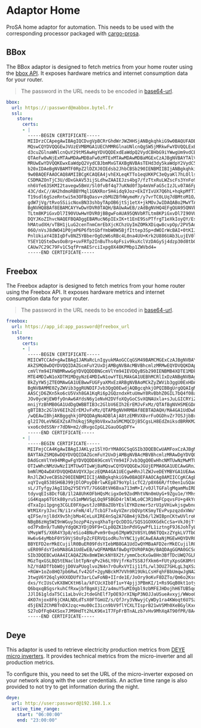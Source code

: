 # Adaptor Home

ProSA home adaptor for automation.
This needs to be used with the corresponding processor packaged with [cargo-prosa](https://github.com/worldline/ProSA/tree/main/cargo-prosa).

## BBox

The BBox adaptor is designed to fetch metrics from your home router using the [bbox API](https://api.bbox.fr/doc/apirouter/index.html).
It exposes hardware metrics and internet consumption data for your router.

> The password in the URL needs to be encoded in [base64-url](https://en.wikipedia.org/wiki/Base64#URL_applications).

```yaml
bbox:
  url: https://:password@mabbox.bytel.fr
  ssl:
    store:
      certs:
      - |
        -----BEGIN CERTIFICATE-----
        MIIDrzCCApegAwIBAgIQCDvgVpBCRrGhdWrJWZHHSjANBgkqhkiG9w0BAQUFADBh
        MQswCQYDVQQGEwJVUzEVMBMGA1UEChMMRGlnaUNlcnQgSW5jMRkwFwYDVQQLExB3
        d3cuZGlnaWNlcnQuY29tMSAwHgYDVQQDExdEaWdpQ2VydCBHbG9iYWwgUm9vdCBD
        QTAeFw0wNjExMTAwMDAwMDBaFw0zMTExMTAwMDAwMDBaMGExCzAJBgNVBAYTAlVT
        MRUwEwYDVQQKEwxEaWdpQ2VydCBJbmMxGTAXBgNVBAsTEHd3dy5kaWdpY2VydC5j
        b20xIDAeBgNVBAMTF0RpZ2lDZXJ0IEdsb2JhbCBSb290IENBMIIBIjANBgkqhkiG
        9w0BAQEFAAOCAQ8AMIIBCgKCAQEA4jvhEXLeqKTTo1eqUKKPC3eQyaKl7hLOllsB
        CSDMAZOnTjC3U/dDxGkAV53ijSLdhwZAAIEJzs4bg7/fzTtxRuLWZscFs3YnFo97
        nh6Vfe63SKMI2tavegw5BmV/Sl0fvBf4q77uKNd0f3p4mVmFaG5cIzJLv07A6Fpt
        43C/dxC//AH2hdmoRBBYMql1GNXRor5H4idq9Joz+EkIYIvUX7Q6hL+hqkpMfT7P
        T19sdl6gSzeRntwi5m3OFBqOasv+zbMUZBfHWymeMr/y7vrTC0LUq7dBMtoM1O/4
        gdW7jVg/tRvoSSiicNoxBN33shbyTApOB6jtSj1etX+jkMOvJwIDAQABo2MwYTAO
        BgNVHQ8BAf8EBAMCAYYwDwYDVR0TAQH/BAUwAwEB/zAdBgNVHQ4EFgQUA95QNVbR
        TLtm8KPiGxvDl7I90VUwHwYDVR0jBBgwFoAUA95QNVbRTLtm8KPiGxvDl7I90VUw
        DQYJKoZIhvcNAQEFBQADggEBAMucN6pIExIK+t1EnE9SsPTfrgT1eXkIoyQY/Esr
        hMAtudXH/vTBH1jLuG2cenTnmCmrEbXjcKChzUyImZOMkXDiqw8cvpOp/2PV5Adg
        06O/nVsJ8dWO41P0jmP6P6fbtGbfYmbW0W5BjfIttep3Sp+dWOIrWcBAI+0tKIJF
        PnlUkiaY4IBIqDfv8NZ5YBberOgOzW6sRBc4L0na4UU+Krk2U886UAb3LujEV0ls
        YSEY1QSteDwsOoBrp+uvFRTp2InBuThs4pFsiv9kuXclVzDAGySj4dzp30d8tbQk
        CAUw7C29C79Fv1C5qfPrmAESrciIxpg0X40KPMbp1ZWVbd4=
        -----END CERTIFICATE-----
```

## Freebox

The Freebox adaptor is designed to fetch metrics from your home router using the Freebox API.
It exposes hardware metrics and internet consumption data for your router.

> The password in the URL needs to be encoded in [base64-url](https://en.wikipedia.org/wiki/Base64#URL_applications).

```yaml
freebox:
  url: https://app_id:app_password@freebox_url
  ssl:
    store:
      certs:
      - |
        -----BEGIN CERTIFICATE-----
        MIICWTCCAd+gAwIBAgIJAMaRcLnIgyukMAoGCCqGSM49BAMCMGExCzAJBgNVBAYT
        AkZSMQ8wDQYDVQQIDAZGcmFuY2UxDjAMBgNVBAcMBVBhcmlzMRMwEQYDVQQKDApG
        cmVlYm94IFNBMRwwGgYDVQQDDBNGcmVlYm94IEVDQyBSb290IENBMB4XDTE1MDkw
        MTE4MDIwN1oXDTM1MDgyNzE4MDIwN1owYTELMAkGA1UEBhMCRlIxDzANBgNVBAgM
        BkZyYW5jZTEOMAwGA1UEBwwFUGFyaXMxEzARBgNVBAoMCkZyZWVib3ggU0ExHDAa
        BgNVBAMME0ZyZWVib3ggRUNDIFJvb3QgQ0EwdjAQBgcqhkjOPQIBBgUrgQQAIgNi
        AASCjD6ZKn5ko6cU5Vxh8GA1KqRi6p2GQzndxHtuUmwY8RvBbhZ0GIL7bQ4f08ae
        JOv0ycWjEW0fyOnAw6AYdsN6y1eNvH2DVfoXQyGoCSvXQNAUxla+sJuLGICRYiZz
        mnijYzBhMB0GA1UdDgQWBBTIB3c2GlbV6EIh2ErEMJvFxMz/QTAfBgNVHSMEGDAW
        gBTIB3c2GlbV6EIh2ErEMJvFxMz/QTAPBgNVHRMBAf8EBTADAQH/MA4GA1UdDwEB
        /wQEAwIBhjAKBggqhkjOPQQDAgNoADBlAjA8tzEMRVX8vrFuOGDhvZr7OSJjbBr8
        gl2I70LeVNGEXZsAThUkqj5Rg9bV8xw3aSMCMQCDjB5CgsLH8EdZmiksdBRRKM2r
        vxo6c0dSSNrr7dDN+m2/dRvgoIpGL2GauOGqDFY=
        -----END CERTIFICATE-----
      - |
        -----BEGIN CERTIFICATE-----
        MIIFmjCCA4KgAwIBAgIJAKLyz15lYOrYMA0GCSqGSIb3DQEBCwUAMFoxCzAJBgNV
        BAYTAkZSMQ8wDQYDVQQIDAZGcmFuY2UxDjAMBgNVBAcMBVBhcmlzMRAwDgYDVQQK
        DAdGcmVlYm94MRgwFgYDVQQDDA9GcmVlYm94IFJvb3QgQ0EwHhcNMTUwNzMwMTUw
        OTIwWhcNMzUwNzI1MTUwOTIwWjBaMQswCQYDVQQGEwJGUjEPMA0GA1UECAwGRnJh
        bmNlMQ4wDAYDVQQHDAVQYXJpczEQMA4GA1UECgwHRnJlZWJveDEYMBYGA1UEAwwP
        RnJlZWJveCBSb290IENBMIICIjANBgkqhkiG9w0BAQEFAAOCAg8AMIICCgKCAgEA
        xqYIvq8538SH6BJ99jDlOPoyDBrlwKEp879oYplicTC2/p0X66R/ft0en1uSQadC
        sL/JTyfgyJAgI1Dq2Y5EYVT/7G6GBtVH6Bxa713mM+I/v0JlTGFalgMqamMuIRDQ
        tdyvqEIs8DcfGB/1l2A8UhKOFbHQsMcigxOe9ZodMhtVNn0mUyG+9Zgu1e/YMhsS
        iG4Kqap6TGtk80yruS1mMWVSgLOq9F5BGD4rlNlWLo0C3R10mFCpqvsFU+g4kYoA
        dTxaIpi1pgng3CGLE0FXgwstJz8RBaZObYEslEYKDzmer5zrU1pVHiwkjsgwbnuy
        WtM1Xry3Jxc7N/i1rxFmN/4l/Tcb1F7x4yVZmrzbQVptKSmyTEvPvpzqzdxVWuYi
        qIFSe/njl8dX9v5hjbMo4CeLuXIRE4nSq2A7GBm4j9Zb6/l2WIBpnCKtwUVlroKw
        NBgB6zHg5WI9nWGuy3ozpP4zyxqXhaTgrQcDDIG/SQS1GOXKGdkCcSa+VkJ0jTf5
        od7PxBn9/TuN0yYdgQK3YDjD9F9+CLp8QZK1bnPdVGywPfL1iztngF9J6JohTyL/
        VMvpWfS/X6R4Y3p8/eSio4BNuPvm9r0xp6IMpW92V8SYL0N6TQQxzZYgkLV7TbQI
        Hw6v64yMbbF0YS9VjS0sFpZcFERVQiodRu7nYNC1jy8CAwEAAaNjMGEwHQYDVR0O
        BBYEFD2erMkECujilR0BuER09FdsYIebMB8GA1UdIwQYMBaAFD2erMkECujilR0B
        uER09FdsYIebMA8GA1UdEwEB/wQFMAMBAf8wDgYDVR0PAQH/BAQDAgGGMA0GCSqG
        SIb3DQEBCwUAA4ICAQAZ2Nx8mWIWckNY8X2t/ymmCbcKxGw8Hn3BfTDcUWQ7GLRf
        MGzTqxGSLBQ5tENaclbtTpNrqPv2k6LY0VjfrKoTSS8JfXkm6+FUtyXpsGK8MrLL
        hZ/YdADTfbbWOjjD0VaPUoglvo2N4n7rOuRxVYIij11fL/wl3OUZ7GHLgL3qXSz0
        +RGW+1oZo8HQ7pb6RwLfv42Gf+2gyNBckM7VVh9R19UkLCsHFqhFBbUmqwJgNA2/
        3twgV6Y26qlyHXXODUfV3arLCwFoNB+IIrde1E/JoOry9oKvF8DZTo/Qm6o2KsdZ
        dxs/YcIUsCvKX8WCKtH6la/kFCUcXIb8f1u+Y4pjj3PBmKI/1+Rs9GqB0kt1otyx
        Q6bqxqBSgsrkuhCfRxwjbfBgmXjIZ/a4muY5uMI0gbl9zbMFEJHDojhH6TUB5qd0
        JJlI61gldaT5Ci1aLbvVcJtdeGhElf7pOE9JrXINpP3NOJJaUSueAvxyj/WWoo0v
        4KO7njox8F6jCHALNDLdTsX0FTGmUZ/s/QfJry3VNwyjCyWDy1ra4KWoqt6U7SzM
        d5jENIZChM8TnDXJzqc+mu00cI3icn9bV9flYCXLTIsprB21wVSMh0XeBGylKxeB
        S27oDfFq04XSox7JM9HdTt2hLK96x1T7FpFrBTnALzb7vHv9MhXqAT90fPR/8A==
        -----END CERTIFICATE-----
```

## Deye

This adaptor is used to retrieve electricity production metrics from [DEYE micro inverters](https://deye.com/fr/product-category/inverter/microinverter/).
It provides technical metrics from the micro-inverter and all production metrics.

To configure this, you need to set the URL of the micro-inverter exposed on your network along with the user credentials.
An active time range is also provided to not try to get information during the night.
```yaml
deye:
  url: http://user:password@192.168.1.x
  active_time_range:
    start: "06:00:00"
    end: "23:00:00"
```
